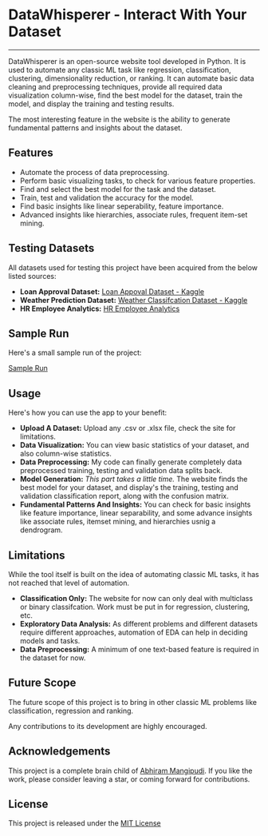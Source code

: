 # DataWhisperer - Interact With Your Dataset
<hr />

DataWhisperer is an open-source website tool developed in
Python. It is used to automate any classic ML task like 
regression, classification, clustering, dimensionality
reduction, or ranking. It can automate basic data cleaning
and preprocessing techniques, provide all required data
visualization column-wise, find the best model for the
dataset, train the model, and display the training and
testing results.

The most interesting feature in the website is the ability
to generate fundamental patterns and insights about the
dataset.

## Features
- Automate the process of data preprocessing.
- Perform basic visualizing tasks, to check for various feature properties.
- Find and select the best model for the task and the dataset.
- Train, test and validation the accuracy for the model.
- Find basic insights like linear seperability, feature importance.
- Advanced insights like hierarchies, associate rules, frequent item-set mining.

## Testing Datasets
All datasets used for testing this project have been acquired from the below listed sources:
- **Loan Approval Dataset:** [Loan Appoval Dataset - Kaggle](https://www.kaggle.com/datasets/architsharma01/loan-approval-prediction-dataset)
- **Weather Prediction Dataset:** [Weather Classifcation Dataset - Kaggle](https://www.kaggle.com/datasets/nikhil7280/weather-type-classification)
- **HR Employee Analytics:** [HR Employee Analytics](https://www.kaggle.com/datasets/kmldas/hr-employee-data-descriptive-analytics)

## Sample Run
Here's a small sample run of the project:

[Sample Run](./streamlit-DataWhisperer-2024-07-09-00-07-58.webm)


## Usage

Here's how you can use the app to your benefit:

- **Upload A Dataset:** Upload any .csv or .xlsx file, check the site for limitations.
- **Data Visualization:** You can view basic statistics of your dataset, and also column-wise statistics.
- **Data Preprocessing:** My code can finally generate completely data preprocessed training, testing and validation data splits back.
- **Model Generation:** *This part takes a little time.* The website finds the best model for your dataset, and display's the training, testing and validation classification report, along with the confusion matrix.
- **Fundamental Patterns And Insights:** You can check for basic insights like feature importance, linear separability, and some advance insights like associate rules, itemset mining, and hierarchies usnig a dendrogram.

## Limitations
While the tool itself is built on the idea of automating classic ML tasks, it has not reached that level of automation.

- **Classification Only:** The website for now can only deal with multiclass or binary classifcation. Work must be put in for regression, clustering, etc.
- **Exploratory Data Analysis:** As different problems and different datasets require different approaches, automation of EDA can help in deciding models and tasks.
- **Data Preprocessing:** A minimum of one text-based feature is required in the dataset for now.


## Future Scope
The future scope of this project is to bring in other classic ML problems like classification, regression and ranking.

Any contributions to its development are highly encouraged.

## Acknowledgements
This project is a complete brain child of 
[Abhiram Mangipudi](https://github.com/K0MPLEXWorksTogether/). If you like the work, please consider leaving a star, or coming forward for contributions.

## License
This project is released under the [MIT License](./LICENSE)